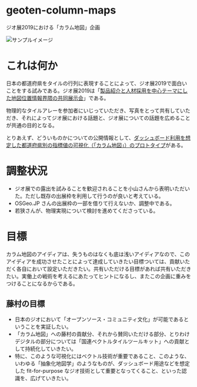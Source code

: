 # geoten-column-maps
ジオ展2019における「カラム地図」企画

![サンプルイメージ](https://camo.qiitausercontent.com/eaef688b33852d197158e22119d10c3e2cfb5db8/68747470733a2f2f71696974612d696d6167652d73746f72652e73332e616d617a6f6e6177732e636f6d2f302f3130323038322f62393533303837362d643832662d383862642d646364312d6462663834336163666233642e706e67)



# これは何か
日本の都道府県をタイルの行列に表現することによって、ジオ展2019で面白いことをする試みである。ジオ展2019は「[製品紹介と人材採用を中心テーマにした地図位置情報界隈の共同展示会](https://www.geoten.org)」である。

物理的なタイルアレーを参加者にいじっていただき、写真をとって共有していただき、それによってジオ展における話題と、ジオ展についての話題を広めることが共通の目的となる。

とりあえず、どういものかについての公開情報として、[ダッシュボード利用を想定した都道府県別の指標値の可視化（「カラム地図」）のプロトタイプ](https://qiita.com/hfu/items/8d8df2ae5dcf9d9e0f4a)がある。

# 調整状況
- ジオ展での露出を試みることを歓迎されることを小山さんから表明いただいた。ただし既存の出展枠を利用して行うのが良いと考えている。
- OSGeo.JP さんの出展枠の一部を借りて行えないか、調整中である。
- 若狭さんが、物理実現について検討を進めてくださっている。

# 目標
カラム地図のアイディアは、失うものはなくも底は浅いアイディアなので、このアイディアを成功させたことによって達成していきたい目標ついては、貢献いただく各自において設定いただきたい。共有いただける目標があれば共有いただきたい。実働上の戦術を考えるにあたってヒントになるし、またこの企画に重みをつけることになるからである。

## 藤村の目標
- 日本のジオにおいて「オープンソース・コミュニティ文化」が可能であるということを実証したい。
- 「カラム地図」への藤村の貢献分、それから賛同いただける部分、とりわけデジタルの部分については「国連ベクトルタイルツールキット」への貢献として持続化していきたい。
- 特に、このような可視化にはベクトル技術が重要であること、このような、いわゆる「抽象化地図学」のようなものが、ダッシュボード用途などを想定した fit-for-purpose なジオ技術として重要となってくること、といった認識を、広げていきたい。
